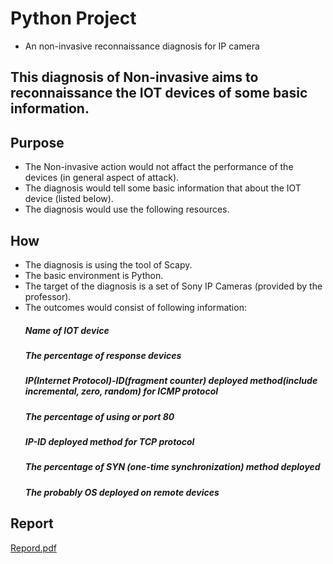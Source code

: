 # Python Project
- An non-invasive reconnaissance diagnosis for IP camera


## This diagnosis of Non-invasive aims to reconnaissance the IOT devices of some basic information.

## Purpose

- The Non-invasive action would not affact the performance of the devices (in general aspect of attack).
- The diagnosis would tell some basic information that about the IOT device (listed below).
- The diagnosis would use the following resources.

## How
- The diagnosis is using the tool of Scapy.
- The basic environment is Python.
- The target of the diagnosis is a set of Sony IP Cameras (provided by the professor).
- The outcomes would consist of following information:
  ##### Name of IOT device
  ##### The percentage of response devices
  ##### IP(Internet Protocol)-ID(fragment counter) deployed method(include incremental, zero, random) for ICMP protocol
  ##### The percentage of using or port 80
  ##### IP-ID deployed method for TCP protocol
  ##### The percentage of SYN (one-time synchronization) method deployed   
  ##### The probably OS deployed on remote devices
## Report
  [Repord.pdf](Python/Security_Scan/Report.pdf)
